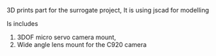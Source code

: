 3D prints part for the surrogate project,
It is using jscad for modelling

Is includes 
1. 3DOF micro servo camera mount,
2. Wide angle lens mount for the C920 camera